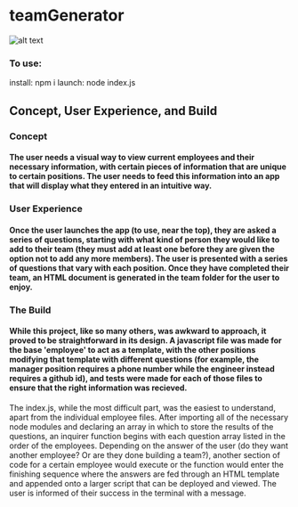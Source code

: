 # teamGenerator


![alt text](teamGenerator/assets/screenshotTeamGenerator.png "A shot of the finished product")

### To use:

install: npm i
launch: node index.js

## Concept, User Experience, and Build


### Concept

#### The user needs a visual way to view current employees and their necessary information, with certain pieces of information that are unique to certain positions.  The user needs to feed this information into an app that will display what they entered in an intuitive way.


### User Experience 

#### Once the user launches the app (to use, near the top), they are asked a series of questions, starting with what kind of person they would like to add to their team (they must add at least one before they are given the option not to add any more members).  The user is presented with a series of questions that vary with each position.  Once they have completed their team, an HTML document is generated in the team folder for the user to enjoy.


### The Build

#### While this project, like so many others, was awkward to approach, it proved to be straightforward in its design.  A javascript file was made for the base 'employee' to act as a template, with the other positions modifying that template with different questions (for example, the manager position requires a phone number while the engineer instead requires a github id), and tests were made for each of those files to ensure that the right information was recieved.
  The index.js, while the most difficult part, was the easiest to understand, apart from the individual employee files.  After importing all of the necessary node modules and declaring an array in which to store the results of the questions, an inquirer function begins with each question array listed in the order of the employees.  Depending on the answer of the user (do they want another employee?  Or are they done building a team?), another section of code for a certain employee would execute or the function would enter the finishing sequence where the answers are fed through an HTML template and appended onto a larger script that can be deployed and viewed.  The user is informed of their success in the terminal with a message.
